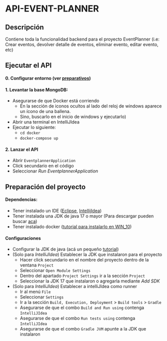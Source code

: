# API-EVENT-PLANNER

## Descripción

Contiene toda la funcionalidad backend para el proyecto EventPlanner (i.e: Crear eventos, devolver detalle de eventos,
eliminar evento, editar evento, etc)

## Ejecutar el API

#### 0. Configurar entorno (ver [preparativos](#preparación-del-proyecto))

#### 1. Levantar la base MongoDB:

- Asegurarse de que Docker está corriendo
    - En la sección de iconos ocultos al lado del reloj de windows aparece un
      ícono de una ballena.
    - Sino, buscarlo en el inicio de windows y ejecutarlo)
- Abrir una terminal en IntelliJIdea
- Ejecutar lo siguiente:
    - `cd docker`
    - `docker-compose up`

#### 2. Lanzar el API

- Abrir `EventplannerApplication`
- Click secundario en el código
- Seleccionar _Run EventplannerApplication_

## Preparación del proyecto

#### Dependencias:

- Tener instalado un IDE ([Eclipse](https://www.eclipse.org/downloads/), [IntellijIdea](https://www.jetbrains.com/idea/download/))
- Tener instalada una JDK de java 17 o mayor (Para descargar pueden buscar [aca](https://www.oracle.com/java/technologies/javase/jdk17-archive-downloads.html))
- Tener instalado docker ([tutorial para instalarlo en WIN_10](https://docs.docker.com/desktop/install/windows-install/))

#### Configuraciones

- Configurar la JDK de java (acá un pequeño [tutorial](https://programacionfacil.org/blog/instalacion-de-ide-y-java-para-empezar-a-programar/))
- (Solo para _IntelliJIdea_) Establecer la JDK que instalaron para el proyecto
    - Hacer click secundario en el nombre del proyecto dentro de la ventana `Project`
    - Seleccionar `Open Module Settings`
    - Dentro del apartado `Project Settings` ir a la sección `Project`
    - Seleccionar la JDK 17 que instalaron o agregarla mediante _Add SDK_
- (Solo para _IntelliJIdea_) Establecer a intelliJIdea como runner
    - Ir al menú `File`
    - Seleccionar `Settings`
    - Ir a la sección `Build, Execution, Deployment` > `Build tools` > `Gradle`
    - Asegurarse de que el combo `Build and Run using` contenga `IntelliJIdea`
    - Asegurarse de que el combo `Run tests using` contenga `IntelliJIdea`
    - Asegurarse de que el combo `Gradle JVM` apunte a la JDK que instalaron